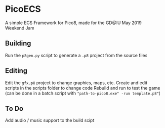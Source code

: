 # PicoECS
A simple ECS Framework for Pico8, made for the GD@IU May 2019 Weekend Jam

## Building
Run the `p8gen.py` script to generate a `.p8` project from the source files

## Editing
Edit the `gfx.p8` project to change graphics, maps, etc.
Create and edit scripts in the scripts folder to change code
Rebuild and run to test the game (can be done in a batch script with `"path-to-pico8.exe" -run template.p8"`)

## To Do
Add audio / music support to the build scipt
